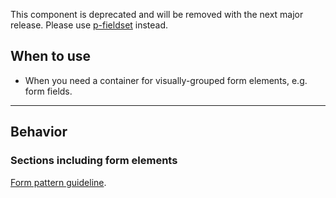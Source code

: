 <ComponentHeading name="Fieldset Wrapper"></ComponentHeading>

<Notification heading="Deprecation hint" heading-tag="h2" state="error">
  This component is deprecated and will be removed with the next major release.
Please use <a href="components/fieldset">p-fieldset</a> instead.
</Notification>

<TableOfContents></TableOfContents>

## When to use

- When you need a container for visually-grouped form elements, e.g. form fields.

---

## Behavior

### Sections including form elements

[Form pattern guideline](patterns/forms).
